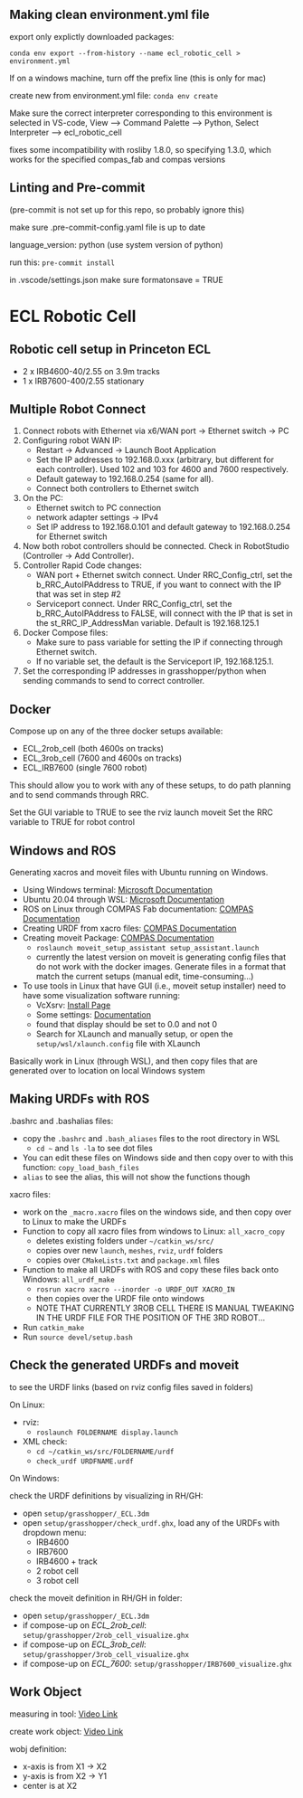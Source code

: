 ## Making clean environment.yml file

export only explictly downloaded packages:

`conda env export --from-history --name ecl_robotic_cell > environment.yml`

If on a windows machine, turn off the prefix line (this is only for mac)

create new from environment.yml file:
`conda env create`

Make sure the correct interpreter corresponding to this environment is selected in VS-code, View --> Command Palette --> Python, Select Interpreter --> ecl_robotic_cell

fixes some incompatibility with rosliby 1.8.0, so specifying 1.3.0, which works for the specified compas_fab and compas versions

## Linting and Pre-commit

(pre-commit is not set up for this repo, so probably ignore this)

make sure .pre-commit-config.yaml file is up to date

language_version: python (use system version of python)

run this: `pre-commit install`

in .vscode/settings.json make sure formatonsave = TRUE


# ECL Robotic Cell

## Robotic cell setup in Princeton ECL

* 2 x IRB4600-40/2.55 on 3.9m tracks
* 1 x IRB7600-400/2.55 stationary

## Multiple Robot Connect

1. Connect robots with Ethernet via x6/WAN port → Ethernet switch → PC
2. Configuring robot WAN IP:
    * Restart → Advanced → Launch Boot Application
    * Set the IP addresses to 192.168.0.xxx (arbitrary, but different for each controller). Used 102 and 103 for 4600 and 7600 respectively.
    * Default gateway to 192.168.0.254 (same for all).
    * Connect both controllers to Ethernet switch
3. On the PC:
    * Ethernet switch to PC connection
    * network adapter settings → IPv4
    * Set IP address to 192.168.0.101 and default gateway to 192.168.0.254 for Ethernet switch
4. Now both robot controllers should be connected. Check in RobotStudio (Controller → Add Controller).
5. Controller Rapid Code changes:
    * WAN port + Ethernet switch connect. Under RRC_Config_ctrl, set the b_RRC_AutoIPAddress to TRUE, if you want to connect with the IP that was set in step #2
    * Serviceport connect. Under RRC_Config_ctrl, set the b_RRC_AutoIPAddress to FALSE, will connect with the IP that is set in the st_RRC_IP_AddressMan variable. Default is 192.168.125.1
6. Docker Compose files:
    * Make sure to pass variable for setting the IP if connecting through Ethernet switch.
    * If no variable set, the default is the Serviceport IP, 192.168.125.1.
7. Set the corresponding IP addresses in grasshopper/python when sending commands to send to correct controller.

## Docker

Compose up on any of the three docker setups available:

* ECL_2rob_cell (both 4600s on tracks)
* ECL_3rob_cell (7600 and 4600s on tracks)
* ECL_IRB7600 (single 7600 robot)

This should allow you to work with any of these setups, to do path planning and to send commands through RRC.

Set the GUI variable to TRUE to see the rviz launch moveit
Set the RRC variable to TRUE for robot control

## Windows and ROS

Generating xacros and moveit files with Ubuntu running on Windows.

* Using Windows terminal: [Microsoft Documentation](<https://docs.microsoft.com/en-us/windows/terminal/install>)
* Ubuntu 20.04 through WSL: [Microsoft Documentation](<https://docs.microsoft.com/en-us/windows/wsl/install>)
* ROS on Linux through COMPAS Fab documentation: [COMPAS Documentation](<https://gramaziokohler.github.io/compas_fab/latest/backends/ros.html>)
* Creating URDF from xacro files: [COMPAS Documentation](<https://gramaziokohler.github.io/compas_fab/latest/examples/03_backends_ros/07_ros_create_urdf_ur5_with_measurement_tool.html>)
* Creating moveit Package: [COMPAS Documentation](<https://gramaziokohler.github.io/compas_fab/latest/examples/03_backends_ros/08_ros_create_moveit_package_from_custom_urdf.html>)
  * `roslaunch moveit_setup_assistant setup_assistant.launch`
  * currently the latest version on moveit is generating config files that do not work with the docker images. Generate files in a format that match the current setups (manual edit, time-consuming...)
* To use tools in Linux that have GUI (i.e., moveit setup installer) need to have some visualization software running:
  * VcXsrv: [Install Page](<https://sourceforge.net/projects/vcxsrv/>)
  * Some settings: [Documentation](<https://turlucode.com/running-ros-inside-windows-10-with-gui-support-wsl/>)
  * found that display should be set to 0.0 and not 0
  * Search for XLaunch and manually setup, or open the `setup/wsl/xlaunch.config` file with XLaunch

Basically work in Linux (through WSL), and then copy files that are generated over to location on local Windows system

## Making URDFs with ROS

.bashrc and .bashalias files:
* copy the `.bashrc` and `.bash_aliases` files to the root directory in WSL
  * `cd ~` and `ls -la` to see dot files
* You can edit these files on Windows side and then copy over to with this function: `copy_load_bash_files`
* `alias` to see the alias, this will not show the functions though


xacro files:
* work on the `_macro.xacro` files on the windows side, and then copy over to Linux to make the URDFs
* Function to copy all xacro files from windows to Linux: `all_xacro_copy`
  * deletes existing folders under `~/catkin_ws/src/`
  * copies over new `launch`, `meshes`, `rviz`, `urdf` folders
  * copies over `CMakeLists.txt` and `package.xml` files
* Function to make all URDFs with ROS and copy these files back onto Windows: `all_urdf_make`
  * `rosrun xacro xacro --inorder -o URDF_OUT XACRO_IN`
  * then copies over the URDF file onto windows
  * NOTE THAT CURRENTLY 3ROB CELL THERE IS MANUAL TWEAKING IN THE URDF FILE FOR THE POSITION OF THE 3RD ROBOT...
* Run `catkin_make`
* Run `source devel/setup.bash`

## Check the generated URDFs and moveit

to see the URDF links (based on rviz config files saved in folders)

On Linux:

* rviz:
  * `roslaunch FOLDERNAME display.launch`
* XML check:
  * `cd ~/catkin_ws/src/FOLDERNAME/urdf`
  * `check_urdf URDFNAME.urdf`

On Windows:

check the URDF definitions by visualizing in RH/GH:

* open `setup/grasshopper/_ECL.3dm`
* open `setup/grasshopper/check_urdf.ghx`, load any of the URDFs with dropdown menu:
  * IRB4600
  * IRB7600
  * IRB4600 + track
  * 2 robot cell
  * 3 robot cell

check the moveit definition in RH/GH in  folder:

* open `setup/grasshopper/_ECL.3dm`
* if compose-up on *ECL_2rob_cell*: `setup/grasshopper/2rob_cell_visualize.ghx`
* if compose-up on *ECL_3rob_cell*: `setup/grasshopper/3rob_cell_visualize.ghx`
* if compose-up on *ECL_7600*: `setup/grasshopper/IRB7600_visualize.ghx`

## Work Object

measuring in tool: [Video Link](https://www.youtube.com/watch?v=l83fSt12-40)

create work object: [Video Link](https://www.youtube.com/watch?v=Qgij4_uiyGE)

wobj definition:

* x-axis is from X1 → X2
* y-axis is from X2 → Y1
* center is at X2
